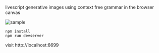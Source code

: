 livescript generative images using context free grammar in the browser canvas

![sample](./sample.png)


```
npm install
npm run devserver
```

visit http://localhost:6699
